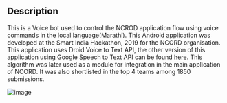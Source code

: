 
## Description
This is a Voice bot used to control the NCROD application flow using voice commands in the local language(Marathi). This Android application was developed at the Smart India Hackathon, 2019 for the NCORD organisation. This application uses Droid Voice to Text API, the other version of this application using Google Speech to Text API can be found [here](https://github.com/shan7030/Voice-Bot-Speaking). This algorithm was later used as a module for integration in the main application of NCORD. It was also shortlisted in the top 4 teams among 1850 submissions.


![image](https://github.com/shan7030/Droid-Voice-Bot-in-Local-Language/assets/42472191/0208780b-9362-43b6-a406-f8ec643cecbe)





